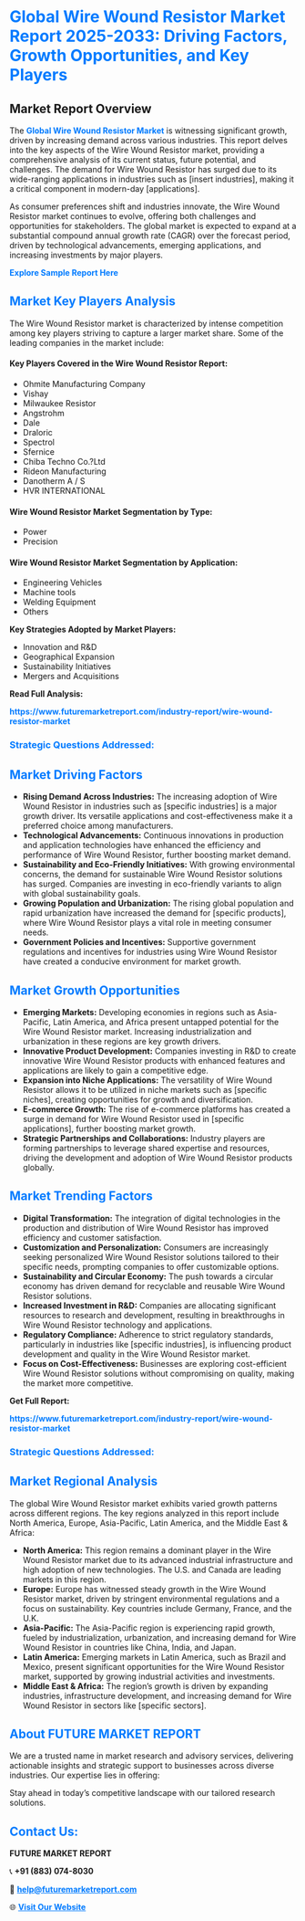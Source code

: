 <h1 style="color: #007BFF;">Global Wire Wound Resistor Market Report 2025-2033: Driving Factors, Growth Opportunities, and Key Players</h1>

<section id="overview">
<h2>Market Report Overview</h2>
<p>The <a href="https://www.futuremarketreport.com/industry-report/wire-wound-resistor-market" style="color: #007BFF; text-decoration: none;"><strong>Global Wire Wound Resistor Market</strong></a> is witnessing significant growth, driven by increasing demand across various industries. This report delves into the key aspects of the Wire Wound Resistor market, providing a comprehensive analysis of its current status, future potential, and challenges. The demand for Wire Wound Resistor has surged due to its wide-ranging applications in industries such as [insert industries], making it a critical component in modern-day [applications].</p>
<p>As consumer preferences shift and industries innovate, the Wire Wound Resistor market continues to evolve, offering both challenges and opportunities for stakeholders. The global market is expected to expand at a substantial compound annual growth rate (CAGR) over the forecast period, driven by technological advancements, emerging applications, and increasing investments by major players.</p>
</section>

<section id="overview">
<p><a href="https://www.futuremarketreport.com/request-sample/reportId=42711" style="color: #007BFF; text-decoration: none;"><strong>Explore Sample Report Here</strong></a></p>
</section>

<section id="key-players">
<h2 style="color: #007BFF;">Market Key Players Analysis</h2>
<p>The Wire Wound Resistor market is characterized by intense competition among key players striving to capture a larger market share. Some of the leading companies in the market include:</p>
<h4>Key Players Covered in the Wire Wound Resistor Report:</h4>
<ul><li>Ohmite Manufacturing Company</li><li>Vishay</li><li>Milwaukee Resistor</li><li>Angstrohm</li><li>Dale</li><li>Draloric</li><li>Spectrol</li><li>Sfernice</li><li>Chiba Techno Co.?Ltd</li><li>Rideon Manufacturing</li><li>Danotherm A / S</li><li>HVR INTERNATIONAL</li></ul>
<h4>Wire Wound Resistor Market Segmentation by Type:</h4>
<ul><li>Power</li><li>Precision</li></ul>

<h4>Wire Wound Resistor Market Segmentation by Application:</h4>
<ul><li>Engineering Vehicles</li><li>Machine tools</li><li>Welding Equipment</li><li>Others</li></ul>
<p><strong>Key Strategies Adopted by Market Players:</strong></p>
<ul>
<li>Innovation and R&D</li>
<li>Geographical Expansion</li>
<li>Sustainability Initiatives</li>
<li>Mergers and Acquisitions</li>
</ul>
</section>

<section>
<p><strong>Read Full Analysis: </strong></p><a href="https://www.futuremarketreport.com/industry-report/wire-wound-resistor-market" style="color: #007BFF; text-decoration: none;"><strong>https://www.futuremarketreport.com/industry-report/wire-wound-resistor-market</strong></a>
<h3 style="color: #007BFF;">Strategic Questions Addressed:</h3>
</section>

<section id="driving-factors">
<h2 style="color: #007BFF;">Market Driving Factors</h2>
<ul>
<li><strong>Rising Demand Across Industries:</strong> The increasing adoption of Wire Wound Resistor in industries such as [specific industries] is a major growth driver. Its versatile applications and cost-effectiveness make it a preferred choice among manufacturers.</li>
<li><strong>Technological Advancements:</strong> Continuous innovations in production and application technologies have enhanced the efficiency and performance of Wire Wound Resistor, further boosting market demand.</li>
<li><strong>Sustainability and Eco-Friendly Initiatives:</strong> With growing environmental concerns, the demand for sustainable Wire Wound Resistor solutions has surged. Companies are investing in eco-friendly variants to align with global sustainability goals.</li>
<li><strong>Growing Population and Urbanization:</strong> The rising global population and rapid urbanization have increased the demand for [specific products], where Wire Wound Resistor plays a vital role in meeting consumer needs.</li>
<li><strong>Government Policies and Incentives:</strong> Supportive government regulations and incentives for industries using Wire Wound Resistor have created a conducive environment for market growth.</li>
</ul>
</section>

<section id="growth-opportunities">
<h2 style="color: #007BFF;">Market Growth Opportunities</h2>
<ul>
<li><strong>Emerging Markets:</strong> Developing economies in regions such as Asia-Pacific, Latin America, and Africa present untapped potential for the Wire Wound Resistor market. Increasing industrialization and urbanization in these regions are key growth drivers.</li>
<li><strong>Innovative Product Development:</strong> Companies investing in R&D to create innovative Wire Wound Resistor products with enhanced features and applications are likely to gain a competitive edge.</li>
<li><strong>Expansion into Niche Applications:</strong> The versatility of Wire Wound Resistor allows it to be utilized in niche markets such as [specific niches], creating opportunities for growth and diversification.</li>
<li><strong>E-commerce Growth:</strong> The rise of e-commerce platforms has created a surge in demand for Wire Wound Resistor used in [specific applications], further boosting market growth.</li>
<li><strong>Strategic Partnerships and Collaborations:</strong> Industry players are forming partnerships to leverage shared expertise and resources, driving the development and adoption of Wire Wound Resistor products globally.</li>
</ul>
</section>

<section id="trending-factors">
<h2 style="color: #007BFF;">Market Trending Factors</h2>
<ul>
<li><strong>Digital Transformation:</strong> The integration of digital technologies in the production and distribution of Wire Wound Resistor has improved efficiency and customer satisfaction.</li>
<li><strong>Customization and Personalization:</strong> Consumers are increasingly seeking personalized Wire Wound Resistor solutions tailored to their specific needs, prompting companies to offer customizable options.</li>
<li><strong>Sustainability and Circular Economy:</strong> The push towards a circular economy has driven demand for recyclable and reusable Wire Wound Resistor solutions.</li>
<li><strong>Increased Investment in R&D:</strong> Companies are allocating significant resources to research and development, resulting in breakthroughs in Wire Wound Resistor technology and applications.</li>
<li><strong>Regulatory Compliance:</strong> Adherence to strict regulatory standards, particularly in industries like [specific industries], is influencing product development and quality in the Wire Wound Resistor market.</li>
<li><strong>Focus on Cost-Effectiveness:</strong> Businesses are exploring cost-efficient Wire Wound Resistor solutions without compromising on quality, making the market more competitive.</li>
</ul>
</section>

<section>
<p><strong>Get Full Report: </strong></p><a href="https://www.futuremarketreport.com/industry-report/wire-wound-resistor-market" style="color: #007BFF; text-decoration: none;"><strong>https://www.futuremarketreport.com/industry-report/wire-wound-resistor-market</strong></a>
<h3 style="color: #007BFF;">Strategic Questions Addressed:</h3>
</section>


<section id="regional-analysis">
<h2 style="color: #007BFF;">Market Regional Analysis</h2>
<p>The global Wire Wound Resistor market exhibits varied growth patterns across different regions. The key regions analyzed in this report include North America, Europe, Asia-Pacific, Latin America, and the Middle East & Africa:</p>
<ul>
<li><strong>North America:</strong> This region remains a dominant player in the Wire Wound Resistor market due to its advanced industrial infrastructure and high adoption of new technologies. The U.S. and Canada are leading markets in this region.</li>
<li><strong>Europe:</strong> Europe has witnessed steady growth in the Wire Wound Resistor market, driven by stringent environmental regulations and a focus on sustainability. Key countries include Germany, France, and the U.K.</li>
<li><strong>Asia-Pacific:</strong> The Asia-Pacific region is experiencing rapid growth, fueled by industrialization, urbanization, and increasing demand for Wire Wound Resistor in countries like China, India, and Japan.</li>
<li><strong>Latin America:</strong> Emerging markets in Latin America, such as Brazil and Mexico, present significant opportunities for the Wire Wound Resistor market, supported by growing industrial activities and investments.</li>
<li><strong>Middle East & Africa:</strong> The region’s growth is driven by expanding industries, infrastructure development, and increasing demand for Wire Wound Resistor in sectors like [specific sectors].</li>
</ul>
</section>

<footer>
<h2 style="color: #007BFF;">About FUTURE MARKET REPORT</h2>
<p>We are a trusted name in market research and advisory services, delivering actionable insights and strategic support to businesses across diverse industries. Our expertise lies in offering:</p>

<p>Stay ahead in today’s competitive landscape with our tailored research solutions.</p>

<h2 style="color: #007BFF;">Contact Us:</h2>
<p><strong>FUTURE MARKET REPORT</strong></p>
<p>📞 <strong>+91 (883) 074-8030</strong></p>
<p>📧 <strong><a href="mailto:help@futuremarketreport.com" style="color: #007BFF;">help@futuremarketreport.com</a></strong></p>
<p>🌐 <strong><a href="https://www.futuremarketreport.com/" style="color: #007BFF;">Visit Our Website</a></strong></p>
</footer>
